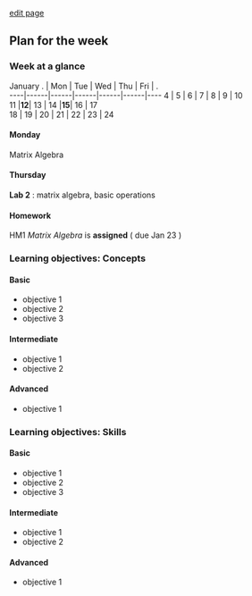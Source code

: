 [edit page](https://github.com/andkov/psy533/edit/gh-pages/2.md)


## Plan for the week 

### Week at a glance

January
  . | Mon  | Tue  | Wed  | Thu  | Fri  | .     
----|------|------|------|------|------|----
4   |  5   | 6    | 7    | 8    |  9   | 10   
11  |**12**| 13   | 14   |**15**| 16   | 17     
18  | 19   | 20   | 21   | 22   | 23   | 24     

#### Monday
Matrix Algebra

#### Thursday 

**Lab 2** : matrix algebra, basic operations

#### Homework 
HM1 *Matrix Algebra* is **assigned** ( due Jan 23 )


### Learning objectives: Concepts


#### Basic
- objective 1  
- objective 2  
- objective 3  

#### Intermediate  
- objective 1  
- objective 2  

#### Advanced 
- objective 1     


### Learning objectives: Skills 


#### Basic
- objective 1  
- objective 2  
- objective 3  

#### Intermediate  
- objective 1  
- objective 2  

#### Advanced 
- objective 1 
